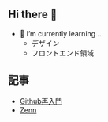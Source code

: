 ## Hi there 👋

<!--
**darmadevZone/darmadevZone** is a ✨ _special_ ✨ repository because its `README.md` (this file) appears on your GitHub profile.

Here are some ideas to get you started:

- 🔭 I’m currently working on ...
- 🌱 I’m currently learning ...
- 👯 I’m looking to collaborate on ...
- 🤔 I’m looking for help with ...
- 💬 Ask me about ...
- 📫 How to reach me: ...
- 😄 Pronouns: ...
- ⚡ Fun fact: ...
-->
- 🌱 I’m currently learning ..
  - デザイン
  - フロントエンド領域

## 記事
- [Github再入門](https://gist.github.com/darmadevZone/7aa3f4d13af0360f91beb9d1a5c43448)
- [Zenn](https://zenn.dev/dandan)
